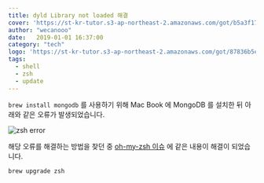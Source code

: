 ```yaml
---
title: dyld Library not loaded 해결
cover: 'https://st-kr-tutor.s3-ap-northeast-2.amazonaws.com/got/b5a3f174d257be33bbbc1e6e7f787f6a/cover10.png'
author: "wecanooo"
date:   2019-01-01 16:37:00
category: "tech"
logo: 'https://st-kr-tutor.s3-ap-northeast-2.amazonaws.com/got/87836b5eb053590be9fc6d495e7858fc/dream.png'
tags:
  - shell
  - zsh
  - update
---
```


`brew install mongodb` 를 사용하기 위해 Mac Book 에 MongoDB 를 설치한 뒤 아래와 같은 오류가 발생되었습니다.

![zsh error](https://st-kr-tutor.s3-ap-northeast-2.amazonaws.com/got/f8bec021d5d36dcd0930942693566a15/11.png)

해당 오류를 해결하는 방법을 찾던 중 [oh-my-zsh 이슈](https://github.com/robbyrussell/oh-my-zsh/issues/7033) 에 같은 내용이 해결이 되었습니다.

```
brew upgrade zsh
```
